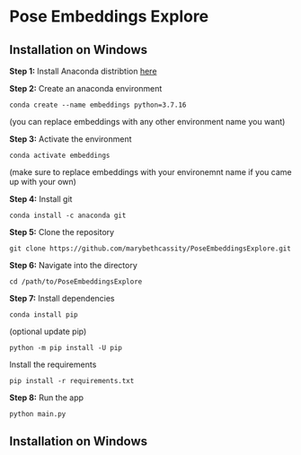 # Pose Embeddings Explore

## Installation on Windows 

**Step 1:** Install Anaconda distribtion [here](https://www.anaconda.com/download)


**Step 2:** Create an anaconda environment 
```
conda create --name embeddings python=3.7.16
```
(you can replace embeddings with any other environment name you want)


**Step 3:** Activate the environment 
```
conda activate embeddings 
```
(make sure to replace embeddings with your environemnt name if you came up with your own)


**Step 4:** Install git 
```
conda install -c anaconda git 
```


**Step 5:** Clone the repository
```
git clone https://github.com/marybethcassity/PoseEmbeddingsExplore.git
```

**Step 6:** Navigate into the directory
```
cd /path/to/PoseEmbeddingsExplore
```

**Step 7:** Install dependencies
```
conda install pip
```

(optional update pip)
```
python -m pip install -U pip
```

Install the requirements
```
pip install -r requirements.txt
```

**Step 8:** Run the app 

```
python main.py
```

## Installation on Windows 
